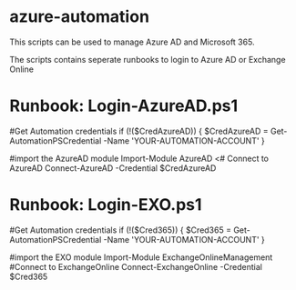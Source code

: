 # azure-automation
This scripts can be used to manage Azure AD and Microsoft 365.

The scripts contains seperate runbooks to login to Azure AD or Exchange Online

# Runbook: Login-AzureAD.ps1

#Get Automation credentials
if (!($CredAzureAD)) {
    $CredAzureAD = Get-AutomationPSCredential -Name 'YOUR-AUTOMATION-ACCOUNT'
}

#import the AzureAD module
Import-Module AzureAD
<# Connect to AzureAD
Connect-AzureAD -Credential $CredAzureAD

# Runbook: Login-EXO.ps1
#Get Automation credentials
if (!($Cred365)) {
    $Cred365 = Get-AutomationPSCredential -Name 'YOUR-AUTOMATION-ACCOUNT'
}

#import the EXO module
Import-Module ExchangeOnlineManagement
#Connect to ExchangeOnline
Connect-ExchangeOnline -Credential $Cred365